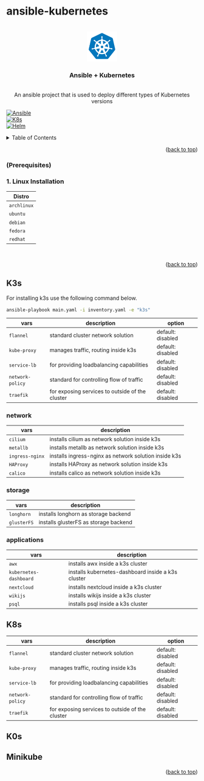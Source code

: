 # ansible-kubernetes


<!-- PROJECT LOGO -->
<br />
<div align="center">
  <a href="https://github.com/othneildrew/Best-README-Template">
    <img src="images/icons8-kubernetes-144.png" alt="Logo" width="80" height="80">
  </a>

  <h3 align="center">Ansible + Kubernetes</h3>

  <p align="center">
    <br />
    An ansible project that is used to deploy different types of Kubernetes versions
    <br />
  </p>
</div>

[![Ansible][Ansible]][Ansible-url] 
<br />
[![K8s][K8s]][K8s-url]
<br />
[![Helm][Helm]][Helm-url]


<!-- TABLE OF CONTENTS -->
<details>
  <summary>Table of Contents</summary>
  <ol>
    <li>
      <a href="#about-the-project">About The Project</a>
      <ul>
        <li><a href="#built-with">Built With</a></li>
      </ul>
    </li>
    <li>
      <a href="#getting-started">Getting Started</a>
      <ul>
        <li><a href="#prerequisites">Prerequisites</a></li>
        <li><a href="#usage">Usage</a></li>
      </ul>
    </li>
    <li><a href="#usage">Usage</a></li>
  </ol>
</details>


<p align="right">(<a href="#readme-top">back to top</a>)</p>

### (Prerequisites)

<h3> 1. Linux Installation </h3>

| Distro |
| --- |
| `archlinux` |
| `ubuntu` | 
| `debian` |
| `fedora` |
| `redhat` |

<br />

<p align="right">(<a href="#readme-top">back to top</a>)</p>

<!-- USAGE EXAMPLES -->

## K3s 

For installing k3s use the following command below.

```bash
ansible-playbook main.yaml -i inventory.yaml -e "k3s"
```


| vars | description | option |
| --- | --- | --- |
| `flannel` | standard cluster network solution | default: disabled |
| `kube-proxy` | manages traffic, routing inside k3s | default: disabled |
| `service-lb` | for providing loadbalancing capabilities | default: disabled |
| `network-policy` | standard for controlling flow of traffic | default: disabled |
| `traefik` | for exposing services to outside of the cluster | default: disabled |

<h3> network </h3>

| vars | description |
| --- | --- |
| `cilium` | installs cilium as network solution inside k3s |
| `metallb` | installs metallb as network solution inside k3s |
| `ingress-nginx` | installs ingress-nginx as network solution inside k3s |
| `HAProxy` | installs HAProxy as network solution inside k3s |
| `calico` | installs calico as network solution inside k3s |

<h3> storage </h3>

| vars | description | 
| --- | --- |
| `longhorn` | installs longhorn as storage backend | 
| `glusterFS` | installs glusterFS as storage backend | 

<h3> applications </h3>

| vars | description |
| --- | --- |
| `awx` | installs awx inside a k3s cluster |
| `kubernetes-dashboard` | installs kubernetes-dashboard inside a k3s cluster |
| `nextcloud` | installs nextcloud inside a k3s cluster |
| `wikijs` | installs wikijs inside a k3s cluster |
| `psql` | installs psql inside a k3s cluster |

## K8s

| vars | description | option |
| --- | --- | --- |
| `flannel` | standard cluster network solution | default: disabled |
| `kube-proxy` | manages traffic, routing inside k3s | default: disabled |
| `service-lb` | for providing loadbalancing capabilities | default: disabled |
| `network-policy` | standard for controlling flow of traffic | default: disabled |
| `traefik` | for exposing services to outside of the cluster | default: disabled |

## K0s

## Minikube




<p align="right">(<a href="#readme-top">back to top</a>)</p>

<!-- MARKDOWN LINKS & IMAGES -->
[Helm]: https://img.shields.io/badge/helm-0F1689?style=for-the-badge&logo=helm&logoColor=white
[Helm-url]: https://helm.sh/
[Ansible]: https://img.shields.io/badge/ansible-000000?style=for-the-badge&logo=ansible&logoColor=white
[Ansible-url]: https://ansible.com/
[K8s]: https://img.shields.io/badge/kubernetes-326CE5?style=for-the-badge&logo=kubernetes&logoColor=white
[K8s-url]: https://ansible.com/
